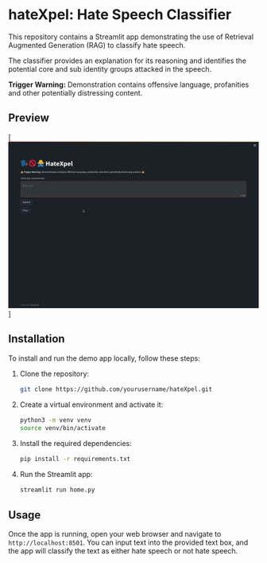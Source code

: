 # hateXpel: Hate Speech Classifier

This repository contains a Streamlit app demonstrating the use of Retrieval Augmented Generation (RAG) to classify hate speech.

The classifier provides an explanation for its reasoning and identifies the potential core and sub identity groups attacked in the speech.

**Trigger Warning:** Demonstration contains offensive language, profanities and other potentially distressing content.

## Preview
[![Watch the video](https://raw.githubusercontent.com/wesngoh/hateXpel/main/hatexpel_demo_screenshot.png)]

## Installation
To install and run the demo app locally, follow these steps:

1. Clone the repository:
    ```bash
    git clone https://github.com/yourusername/hateXpel.git
    ```

2. Create a virtual environment and activate it:
    ```bash
    python3 -m venv venv
    source venv/bin/activate
    ```

3. Install the required dependencies:
    ```bash
    pip install -r requirements.txt
    ```

4. Run the Streamlit app:
    ```bash
    streamlit run home.py
    ```

## Usage
Once the app is running, open your web browser and navigate to `http://localhost:8501`. You can input text into the provided text box, and the app will classify the text as either hate speech or not hate speech.
